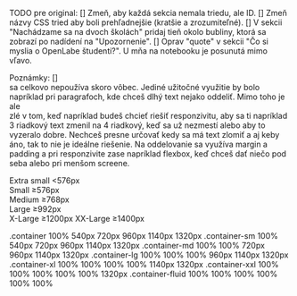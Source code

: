TODO pre original:
[] Zmeň, aby každá sekcia nemala triedu, ale ID.
[] Zmeň názvy CSS tried aby boli prehľadnejšie (kratšie a zrozumiteľné).
[] V sekcii "Nachádzame sa na dvoch školách" pridaj tieň okolo bubliny, ktorá sa zobrazí po nadídení na "Upozornenie".
[] Oprav "quote" v sekcii "Čo si myslia o OpenLabe študenti?". U mňa na notebooku je posunutá mimo vľavo.

Poznámky:
[] <br> sa celkovo nepoužíva skoro vôbec. Jediné užitočné využitie by bolo napríklad pri paragrafoch, kde chceš dlhý text nejako oddeliť. Mimo toho je ale <br> zlé v tom, keď napríklad budeš chcieť riešiť responzivitu, aby sa ti napríklad 3 riadkový text zmenil na 4 riadkový, keď sa už nezmestí alebo aby to vyzeralo dobre.  Nechceš presne určovať kedy sa má text zlomiť a aj keby áno, tak to nie je ideálne riešenie. Na oddelovanie sa využíva margin  a padding  a pri responzivite zase napríklad flexbox, keď chceš dať niečo pod seba alebo pri menšom screene.

Extra small <576px	
Small ≥576px	
Medium ≥768px	
Large ≥992px	
X-Large ≥1200px	
XX-Large ≥1400px

.container	    100%	540px	720px	960px	1140px	1320px
.container-sm	100%	540px	720px	960px	1140px	1320px
.container-md	100%	100%	720px	960px	1140px	1320px
.container-lg	100%	100%	100%	960px	1140px	1320px
.container-xl	100%	100%	100%	100%	1140px	1320px
.container-xxl	100%	100%	100%	100%	100%	1320px
.container-fluid	100%	100%	100%	100%	100%	100%